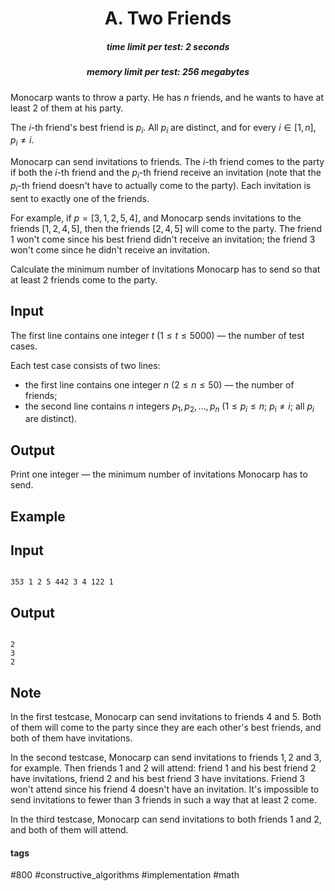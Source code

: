 <h1 style='text-align: center;'> A. Two Friends</h1>

<h5 style='text-align: center;'>time limit per test: 2 seconds</h5>
<h5 style='text-align: center;'>memory limit per test: 256 megabytes</h5>

Monocarp wants to throw a party. He has $n$ friends, and he wants to have at least $2$ of them at his party.

The $i$-th friend's best friend is $p_i$. All $p_i$ are distinct, and for every $i \in [1, n]$, $p_i \ne i$.

Monocarp can send invitations to friends. The $i$-th friend comes to the party if both the $i$-th friend and the $p_i$-th friend receive an invitation (note that the $p_i$-th friend doesn't have to actually come to the party). Each invitation is sent to exactly one of the friends.

For example, if $p = [3, 1, 2, 5, 4]$, and Monocarp sends invitations to the friends $[1, 2, 4, 5]$, then the friends $[2, 4, 5]$ will come to the party. The friend $1$ won't come since his best friend didn't receive an invitation; the friend $3$ won't come since he didn't receive an invitation.

Calculate the minimum number of invitations Monocarp has to send so that at least $2$ friends come to the party.

## Input

The first line contains one integer $t$ ($1 \le t \le 5000$) — the number of test cases.

Each test case consists of two lines:

* the first line contains one integer $n$ ($2 \le n \le 50$) — the number of friends;
* the second line contains $n$ integers $p_1, p_2, \dots, p_n$ ($1 \le p_i \le n$; $p_i \ne i$; all $p_i$ are distinct).
## Output

Print one integer — the minimum number of invitations Monocarp has to send.

## Example

## Input


```

353 1 2 5 442 3 4 122 1
```
## Output


```

2
3
2

```
## Note

In the first testcase, Monocarp can send invitations to friends $4$ and $5$. Both of them will come to the party since they are each other's best friends, and both of them have invitations.

In the second testcase, Monocarp can send invitations to friends $1, 2$ and $3$, for example. Then friends $1$ and $2$ will attend: friend $1$ and his best friend $2$ have invitations, friend $2$ and his best friend $3$ have invitations. Friend $3$ won't attend since his friend $4$ doesn't have an invitation. It's impossible to send invitations to fewer than $3$ friends in such a way that at least $2$ come.

In the third testcase, Monocarp can send invitations to both friends $1$ and $2$, and both of them will attend.



#### tags 

#800 #constructive_algorithms #implementation #math 